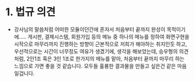 # 1. 법규 의견
 - 강사님의 말씀처럼 어떠한 모듈이던간에 혼자서 처음부터 끝까지
   완성이 목적이기에.....
   게시판, 결제시스템, 회원가입 등의 메뉴 중  하나의 메뉴를 정하여
   화면구현을 시작으로 마무리까지 진행하는 방향이 
   근본적으로 저희가 해야하는 취지인듯 하고,
 우선적으로는 시간이 너무정도 여유가 생겼기에,
생각을 해보았는데,
승우형의 의견처럼,
2인1조 혹은 3인 1조로
한가지의 메뉴를 맡아, 처음부터 끝까지 마무리 하는 느낌으로 가면 좋을 것 같습니다.
모두들 훌륭한 결과물을 만들고 싶은건 같은 마음일겁니다.